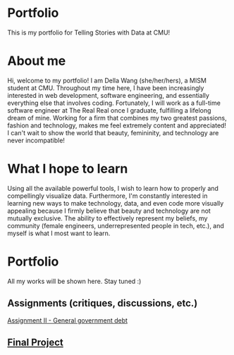 # Portfolio

This is my portfolio for Telling Stories with Data at CMU!

# About me

Hi, welcome to my portfolio! I am Della Wang (she/her/hers), a MISM student at CMU. Throughout my time here, I have been increasingly interested in web development, software engineering, and essentially everything else that involves coding. Fortunately, I will work as a full-time software engineer at The Real Real once I graduate, fulfilling a lifelong dream of mine. Working for a firm that combines my two greatest passions, fashion and technology, makes me feel extremely content and appreciated! I can't wait to show the world that beauty, femininity, and technology are never incompatible!

# What I hope to learn

Using all the available powerful tools, I wish to learn how to properly and compellingly visualize data.
Furthermore, I'm constantly interested in learning new ways to make technology, data, and even code more visually appealing because I firmly believe that beauty and technology are not mutually exclusive. The ability to effectively represent my beliefs, my community (female engineers, underrepresented people in tech, etc.), and myself is what I most want to learn. 

# Portfolio

All my works will be shown here. Stay tuned :)

## Assignments (critiques, discussions, etc.)

[Assignment II - General government debt](/dataviz2.md)

## [Final Project](final_project)
